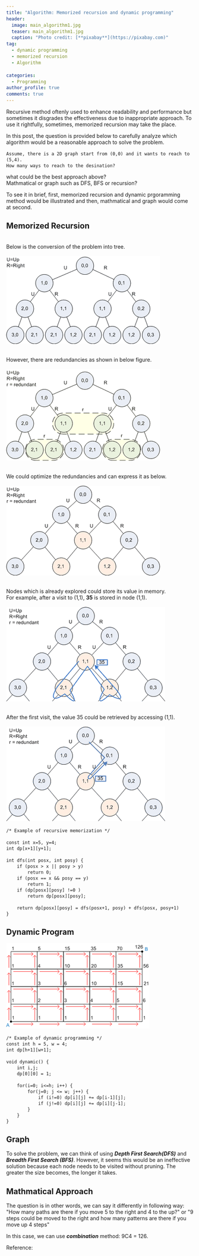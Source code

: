```yaml
---
title: "Algorithm: Memorized recursion and dynamic programming"
header:
  image: main_algorithm1.jpg
  teaser: main_algorithm1.jpg
  caption: "Photo credit: [**pixabay**](https://pixabay.com)"
tag:
  - dynamic programming
  - memorized recursion
  - Algorithm

categories:
  - Programming
author_profile: true
comments: true
---
```


Recursive method oftenly used to enhance readability and performance but sometimes it disgrades the effectiveness due to inappropriate approach. To use it rightfully, sometimes, memorized recursion may take the place.

In this post, the question is provided below to carefully analyze which algorithm would be a reasonable approach to solve the problem.

	Assume, there is a 2D graph start from (0,0) and it wants to reach to (5,4).
	How many ways to reach to the desination?

what could be the best approach above? <br>
Mathmatical or graph such as DFS, BFS or recursion?

To see it in brief, first, memorized recursion and dynamic prgoramming method would be illustrated and then, mathmatical and graph would come at second.

## Memorized Recursion

<br>Below is the conversion of the problem into tree.<br><br>
![tree](/images/algorithm/dynprog/tree.png)

<br>However, there are redundancies as shown in below figure.<br><br>
![tree](/images/algorithm/dynprog/tree_redundant.png)

<br>We could optimize the redundancies and can express it as below.<br><br>
![tree](/images/algorithm/dynprog/tree_improved.png)

<br>Nodes which is already explored could store its value in memory. <br>
	For example, after a visit to (1,1), **35** is stored in node (1,1).<br><br>
![tree](/images/algorithm/dynprog/tree_improved_path.png)

<br>After the first visit, the value 35 could be retrieved by accessing (1,1).<br><br>
![tree](/images/algorithm/dynprog/tree_improved_path2.png)

	/* Example of recursive memorization */

	const int x=5, y=4;
	int dp[x+1][y+1];

	int dfs(int posx, int posy) {
		if (posx > x || posy > y)
			return 0;
		if (posx == x && posy == y)
			return 1;
		if (dp[posx][posy] !=0 )
			return dp[posx][posy];

		return dp[posx][posy] = dfs(posx+1, posy) + dfs(posx, posy+1)
	}

## Dynamic Program

![dy](/images/algorithm/dynprog/dyn_prog.png)

	/* Example of dynamic programming */
	const int h = 5, w = 4;
	int dp[h+1][w+1];

	void dynamic() {
		int i,j;
		dp[0][0] = 1;

		for(i=0; i<=h; i++) {
			for(j=0; j <= w; j++) {
				if (i!=0) dp[i][j] += dp[i-1][j];
				if (j!=0) dp[i][j] += dp[i][j-1];
			}
		}
	}

## Graph

To solve the problem, we can think of using ***Depth First Search(DFS)*** and ***Breadth First Search (BFS)***.
However, it seems this would be an ineffective solution because each node needs to be visited without pruning. The greater the size becomes, the longer it takes.

## Mathmatical Approach

The question is in other words, we can say it differently in following way: "How many paths are there if you move 5 to the right and 4 to the up?" or "9 steps could be moved to the right and how many patterns are there if you move up 4 steps"

In this case, we can use ***combination*** method: 9C4 = 126.



Reference:
